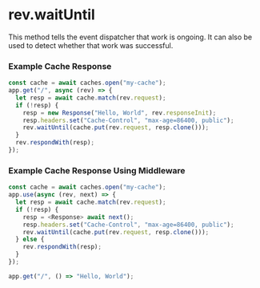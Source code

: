 # rev.waitUntil

This method tells the event dispatcher that work is ongoing. It can also be used
to detect whether that work was successful.

### Example Cache Response

```ts
const cache = await caches.open("my-cache");
app.get("/", async (rev) => {
  let resp = await cache.match(rev.request);
  if (!resp) {
    resp = new Response("Hello, World", rev.responseInit);
    resp.headers.set("Cache-Control", "max-age=86400, public");
    rev.waitUntil(cache.put(rev.request, resp.clone()));
  }
  rev.respondWith(resp);
});
```

### Example Cache Response Using Middleware

```ts
const cache = await caches.open("my-cache");
app.use(async (rev, next) => {
  let resp = await cache.match(rev.request);
  if (!resp) {
    resp = <Response> await next();
    resp.headers.set("Cache-Control", "max-age=86400, public");
    rev.waitUntil(cache.put(rev.request, resp.clone()));
  } else {
    rev.respondWith(resp);
  }
});

app.get("/", () => "Hello, World");

```
